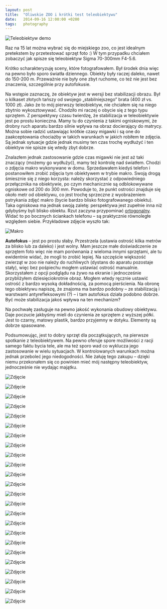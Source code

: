 ```yaml
---
layout: post
title:  "Oliwskie ZOO i krótki test teleobiektywu"
date:   2014-09-16 12:00:00 +0200
tags:   photography
---
```


![Teleobiektyw demo](/assets/Zoo19.jpg)

Raz na 15 lat można wybrać się do miejskiego zoo, co jest idealnym pretekstem by przetestować sprzęt foto :) W tym
przypadku chciałem zobaczyć jak spisze się teleobiektyw Sigma 70-300mm F4-5.6.

Krótko scharakteryzuję sceny, które fotografowałem. Był środek dnia więc na pewno było sporo światła dziennego. Obiekty
były raczej daleko, nawet do 150-200 m. Przeważnie nie były one zbyt ruchome, co też nie jest bez znaczenia, szczególnie
przy autofokusie.

Na wstępie zaznaczę, że obiektyw jest w wersji bez stabilizacji obrazu. Był o kilkaset złotych tańszy od swojego
„stabilniejszego” brata (400 zł vs. 1000 zł). Jako że to mój pierwszy teleobiektyw, nie chciałem się na niego zbytnio
wykosztowywać. Chodziło mi raczej o obycie się z tego typu sprzętem. Z perspektywy czasu twierdzę, że stabilizacja w
teleobiektywie jest po prostu konieczna. Mamy tu do czynienia z takimi ogniskowymi, że drobny ruch aparatu bardzo silnie
wpływa na obraz docierający do matrycy. Można sobie radzić ustawiając krótkie czasy migawki i są one do zaakceptowania
chociażby w takich warunkach w jakich robiłem te zdjęcia. Są jednak sytuacje gdzie jednak musimy ten czas trochę
wydłużyć i ten obiektyw nie spisze się wtedy zbyt dobrze.

Znalazłem jednak zastosowanie gdzie czas migawki nie jest aż taki znaczący (możemy go wydłużyć), mamy też kontrolę nad
światłem. Chodzi o zdjęcia makro wykonywane w domu. Sprzedawałem kiedyś telefon i postanowiłem zrobić zdjęcia tym
obiektywem w trybie makro. Swoją drogą śmiesznie się z niego korzysta: należy skorzystać z odpowiedniego przełącznika na
obiektywie, po czym mechanicznie są odblokowywane ogniskowe od 200 do 300 mm. Powoduje to, że punkt ostrości znajduje
się około metr od obiektywu, co jest trochę sprzeczne z wyobrażeniem pstrykania zdjęć makro (bycie bardzo blisko
fotografowanego obiektu). Taka ogniskowa ma jednak swoją zaletę: perspektywa jest zupełnie inna niż gdybyśmy byli blisko
obiektu. Rzut zaczyna przypominać [ortogonalny](http://en.wikipedia.org/wiki/Orthographic_projection). Widać to po
bocznych ściankach telefonu – są praktycznie równoległe względem siebie. Przykładowe zdjęcie wyszło tak:

![Makro](/assets/Makro.jpg)

**Autofokus** – jest po prostu słaby. Przestrzela (ustawia ostrość kilka metrów za blisko lub za daleko) i jest wolny.
Mam jeszcze małe doświadczenie ze sprzętem foto więc nie mam porównania z wieloma innymi sprzętami, ale tu ewidentnie
widać, że mogli to zrobić lepiej. Na szczęście większość zwierząt w zoo nie należy do ruchliwych (dystans do aparatu
pozostaje stały), więc bez pośpiechu mogłem ustawiać ostrość manualnie. Skorzystałem z opcji podglądu na żywo na ekranie
i jednocześnie przybliżyłem dziesięciokrotnie obraz. Mogłem wtedy ręcznie ustawić ostrość  z bardzo wysoką dokładnością,
za pomocą pierścienia. Na obronę tego obiektywu napiszę, że znajoma ma bardzo podobny – ze stabilizacją i warstwami
antyrefleksowymi (?) – i tam autofokus działa podobno dobrze. Być może stabilizacja jakoś wpływa na ten mechanizm?

Na pochwałę zasługuje na pewno jakość wykonania obudowy obiektywu. Daje poczucie jakbyśmy mieli do czynienia ze sprzętem
z wyższej półki. Jest to czarny, matowy plastik, bardzo przyjemny w dotyku. Elementy są dobrze spasowane.

Podsumowując, jest to dobry sprzęt dla początkujących, na pierwsze spotkanie z teleobiektywem. Na pewno oferuje spore
możliwości z racji samego faktu bycia tele, ale ma też sporo wad co wyklucza jego zastosowanie w wielu sytuacjach. W
kontrolowanych warunkach można jednak przeboleć jego niedogodności. Nie żałuję tego zakupu – dzięki niemu przekonałem
się co powinien mieć mój następny teleobiektyw, jednocześnie nie wydając majątku.

![Zdjęcie](/assets/Zoo1.jpg)

![Zdjęcie](/assets/Zoo2.jpg)

![Zdjęcie](/assets/Zoo3.jpg)

![Zdjęcie](/assets/Zoo4.jpg)

![Zdjęcie](/assets/Zoo5.jpg)

![Zdjęcie](/assets/Zoo6.jpg)

![Zdjęcie](/assets/Zoo7.jpg)

![Zdjęcie](/assets/Zoo8.jpg)

![Zdjęcie](/assets/Zoo9.jpg)

![Zdjęcie](/assets/Zoo10.jpg)

![Zdjęcie](/assets/Zoo11.jpg)

![Zdjęcie](/assets/Zoo12.jpg)

![Zdjęcie](/assets/Zoo13.jpg)

![Zdjęcie](/assets/Zoo14.jpg)

![Zdjęcie](/assets/Zoo15.jpg)

![Zdjęcie](/assets/Zoo16.jpg)

![Zdjęcie](/assets/Zoo17.jpg)

![Zdjęcie](/assets/Zoo18.jpg)

![Zdjęcie](/assets/Zoo19.jpg)

![Zdjęcie](/assets/Zoo20.jpg)

![Zdjęcie](/assets/Zoo21.jpg)

![Zdjęcie](/assets/Zoo22.jpg)

![Zdjęcie](/assets/Zoo23.jpg)

![Zdjęcie](/assets/Zoo24.jpg)
